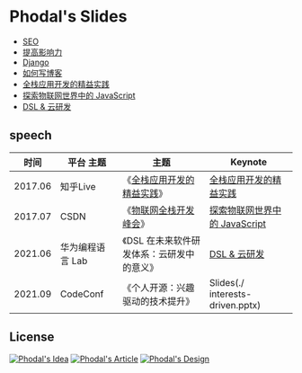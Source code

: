 # Phodal's Slides

 - [SEO](./seo.key)
 - [提高影响力](./impact.pptx)
 - [Django](./django.pptx)
 - [如何写博客](./blog.pptx)
 - [全栈应用开发的精益实践](./live.pptx)
 - [探索物联网世界中的 JavaScript](./IoT-JavaScript.ppt)
 - [DSL & 云研发](./dsl-cloud-development.pptx)

speech
---

时间    |  平台          主题| 主题          |  Keynote
--------|---------------|---------------|----------------
2017.06 | 知乎Live       |  《[全栈应用开发的精益实践](https://www.zhihu.com/lives/853260795914637312)》   |  [全栈应用开发的精益实践](./live.pptx)
2017.07 | CSDN           |《[物联网全栈开发峰会](https://edu.csdn.net/huiyiCourse/series_detail/42)》       | [探索物联网世界中的 JavaScript](./IoT-JavaScript.ppt)
2021.06 | 华为编程语言 Lab | 《DSL 在未来软件研发体系：云研发中的意义》  | [DSL & 云研发](./dsl-cloud-development.pptx) | 
2021.09 | CodeConf       | 《个人开源：兴趣驱动的技术提升》           | Slides(./ interests-driven.pptx) |

License
---

[![Phodal's Idea](http://brand.phodal.com/shields/idea-small.svg)](http://ideas.phodal.com/) [![Phodal's Article](http://brand.phodal.com/shields/article-small.svg)](https://www.phodal.com/) [![Phodal's Design](http://brand.phodal.com/shields/design-small.svg)](https://www.phodal.com/)

